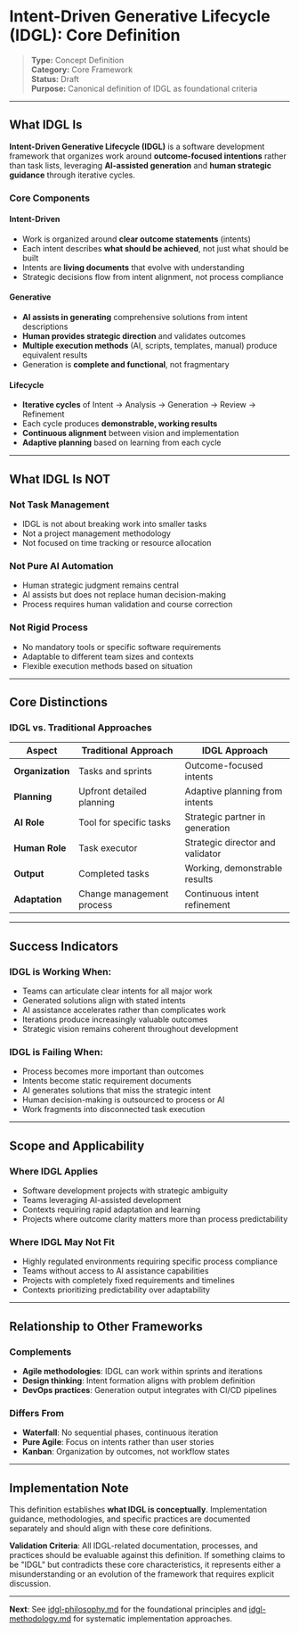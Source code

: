 # Intent-Driven Generative Lifecycle (IDGL): Core Definition

> **Type:** Concept Definition  
> **Category:** Core Framework  
> **Status:** Draft  
> **Purpose:** Canonical definition of IDGL as foundational criteria

---

## What IDGL Is

**Intent-Driven Generative Lifecycle (IDGL)** is a software development framework that organizes work around **outcome-focused intentions** rather than task lists, leveraging **AI-assisted generation** and **human strategic guidance** through iterative cycles.

### **Core Components**

#### **Intent-Driven**
- Work is organized around **clear outcome statements** (intents)
- Each intent describes **what should be achieved**, not just what should be built
- Intents are **living documents** that evolve with understanding
- Strategic decisions flow from intent alignment, not process compliance

#### **Generative**
- **AI assists in generating** comprehensive solutions from intent descriptions
- **Human provides strategic direction** and validates outcomes
- **Multiple execution methods** (AI, scripts, templates, manual) produce equivalent results
- Generation is **complete and functional**, not fragmentary

#### **Lifecycle**
- **Iterative cycles** of Intent → Analysis → Generation → Review → Refinement
- Each cycle produces **demonstrable, working results**
- **Continuous alignment** between vision and implementation
- **Adaptive planning** based on learning from each cycle

---

## What IDGL Is NOT

### **Not Task Management**
- IDGL is not about breaking work into smaller tasks
- Not a project management methodology
- Not focused on time tracking or resource allocation

### **Not Pure AI Automation**
- Human strategic judgment remains central
- AI assists but does not replace human decision-making
- Process requires human validation and course correction

### **Not Rigid Process**
- No mandatory tools or specific software requirements
- Adaptable to different team sizes and contexts
- Flexible execution methods based on situation

---

## Core Distinctions

### **IDGL vs. Traditional Approaches**

| Aspect | Traditional Approach | IDGL Approach |
|--------|---------------------|---------------|
| **Organization** | Tasks and sprints | Outcome-focused intents |
| **Planning** | Upfront detailed planning | Adaptive planning from intents |
| **AI Role** | Tool for specific tasks | Strategic partner in generation |
| **Human Role** | Task executor | Strategic director and validator |
| **Output** | Completed tasks | Working, demonstrable results |
| **Adaptation** | Change management process | Continuous intent refinement |

---

## Success Indicators

### **IDGL is Working When:**
- Teams can articulate clear intents for all major work
- Generated solutions align with stated intents
- AI assistance accelerates rather than complicates work
- Iterations produce increasingly valuable outcomes
- Strategic vision remains coherent throughout development

### **IDGL is Failing When:**
- Process becomes more important than outcomes
- Intents become static requirement documents
- AI generates solutions that miss the strategic intent
- Human decision-making is outsourced to process or AI
- Work fragments into disconnected task execution

---

## Scope and Applicability

### **Where IDGL Applies**
- Software development projects with strategic ambiguity
- Teams leveraging AI-assisted development
- Contexts requiring rapid adaptation and learning
- Projects where outcome clarity matters more than process predictability

### **Where IDGL May Not Fit**
- Highly regulated environments requiring specific process compliance
- Teams without access to AI assistance capabilities
- Projects with completely fixed requirements and timelines
- Contexts prioritizing predictability over adaptability

---

## Relationship to Other Frameworks

### **Complements**
- **Agile methodologies**: IDGL can work within sprints and iterations
- **Design thinking**: Intent formation aligns with problem definition
- **DevOps practices**: Generation output integrates with CI/CD pipelines

### **Differs From**
- **Waterfall**: No sequential phases, continuous iteration
- **Pure Agile**: Focus on intents rather than user stories
- **Kanban**: Organization by outcomes, not workflow states

---

## Implementation Note

This definition establishes **what IDGL is conceptually**. Implementation guidance, methodologies, and specific practices are documented separately and should align with these core definitions.

**Validation Criteria**: All IDGL-related documentation, processes, and practices should be evaluable against this definition. If something claims to be "IDGL" but contradicts these core characteristics, it represents either a misunderstanding or an evolution of the framework that requires explicit discussion.

---

**Next**: See [idgl-philosophy.md](./idgl-philosophy.md) for the foundational principles and [idgl-methodology.md](./idgl-methodology.md) for systematic implementation approaches. 